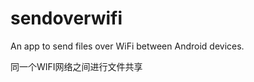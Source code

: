 sendoverwifi
============

An app to send files over WiFi between Android devices.

同一个WIFI网络之间进行文件共享
